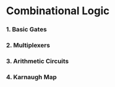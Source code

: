 # Combinational Logic

### 1. Basic Gates
### 2. Multiplexers
### 3. Arithmetic Circuits
### 4. Karnaugh Map
